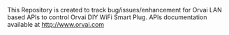 This Repository is created to track bug/issues/enhancement for Orvai LAN based 
APIs to control Orvai DIY WiFi Smart Plug. APIs documentation available at
http://www.orvai.com
